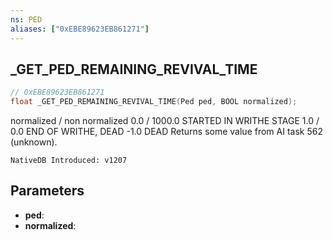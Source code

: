 ```yaml
---
ns: PED
aliases: ["0xEBE89623EB861271"]
---
```

## _GET_PED_REMAINING_REVIVAL_TIME

```c
// 0xEBE89623EB861271
float _GET_PED_REMAINING_REVIVAL_TIME(Ped ped, BOOL normalized);
```

normalized / non normalized
0.0        / 1000.0         STARTED IN WRITHE STAGE
1.0        / 0.0            END OF WRITHE, DEAD
-1.0                        DEAD
Returns some value from AI task 562 (unknown).

```
NativeDB Introduced: v1207
```

## Parameters
* **ped**:
* **normalized**:
